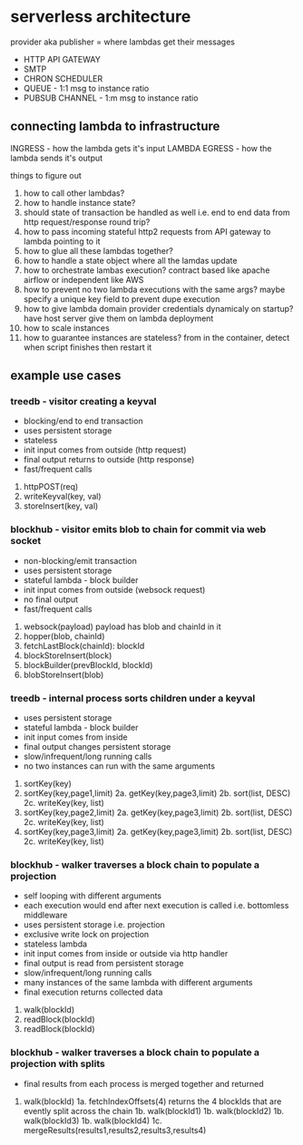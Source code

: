 # serverless architecture

provider aka publisher = where lambdas get their messages
* HTTP API GATEWAY
* SMTP
* CHRON SCHEDULER
* QUEUE - 1:1 msg to instance ratio
* PUBSUB CHANNEL - 1:m msg to instance ratio


## connecting lambda to infrastructure
INGRESS - how the lambda gets it's input
LAMBDA
EGRESS - how the lambda sends it's output


things to figure out
1. how to call other lambdas?
2. how to handle instance state?
3. should state of transaction be handled as well i.e. end to end data from http request/response round trip?
4. how to pass incoming stateful http2 requests from API gateway to lambda pointing to it
5. how to glue all these lambdas together?
6. how to handle a state object where all the lamdas update
7. how to orchestrate lambas execution? contract based like apache airflow or independent like AWS
8. how to prevent no two lambda executions with the same args? maybe specify a unique key field to prevent dupe execution
9. how to give lambda domain provider credentials dynamicaly on startup? have host server give them on lambda deployment
10. how to scale instances
11. how to guarantee instances are stateless? from in the container, detect when script finishes then restart it

## example use cases

### treedb - visitor creating a keyval
* blocking/end to end transaction
* uses persistent storage
* stateless
* init input comes from outside (http request)
* final output returns to outside (http response)
* fast/frequent calls

1. httpPOST(req)
2. writeKeyval(key, val)
3. storeInsert(key, val)

### blockhub - visitor emits blob to chain for commit via web socket
* non-blocking/emit transaction
* uses persistent storage
* stateful lambda - block builder
* init input comes from outside (websock request)
* no final output
* fast/frequent calls

1. websock(payload)    payload has blob and chainId in it
2. hopper(blob, chainId)
3. fetchLastBlock(chainId): blockId
4. blockStoreInsert(block)
5. blockBuilder(prevBlockId, blockId)
6. blobStoreInsert(blob)

### treedb - internal process sorts children under a keyval
* uses persistent storage
* stateful lambda - block builder
* init input comes from inside
* final output changes persistent storage
* slow/infrequent/long running calls
* no two instances can run with the same arguments

1. sortKey(key)
2. sortKey(key,page1,limit)
  2a. getKey(key,page3,limit)
  2b. sort(list, DESC)
  2c. writeKey(key, list)
2. sortKey(key,page2,limit)
  2a. getKey(key,page3,limit)
  2b. sort(list, DESC)
  2c. writeKey(key, list)
2. sortKey(key,page3,limit)
  2a. getKey(key,page3,limit)
  2b. sort(list, DESC)
  2c. writeKey(key, list)
  
### blockhub - walker traverses a block chain to populate a projection
* self looping with different arguments
* each execution would end after next execution is called i.e. bottomless middleware
* uses persistent storage i.e. projection
* exclusive write lock on projection
* stateless lambda
* init input comes from inside or outside via http handler
* final output is read from persistent storage
* slow/infrequent/long running calls
* many instances of the same lambda with different arguments
* final execution returns collected data

1. walk(blockId)
2. readBlock(blockId)
3. readBlock(blockId)

### blockhub - walker traverses a block chain to populate a projection with splits
* final results from each process is merged together and returned
1. walk(blockId)
  1a. fetchIndexOffsets(4) returns the 4 blockIds that are evently split across the chain
  1b. walk(blockId1)
  1b. walk(blockId2)
  1b. walk(blockId3)
  1b. walk(blockId4)
  1c. mergeResults(results1,results2,results3,results4)  
